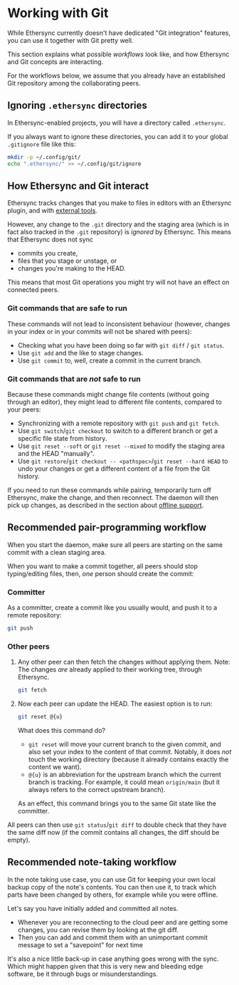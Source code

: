 <!--
SPDX-FileCopyrightText: 2024 blinry <mail@blinry.org>
SPDX-FileCopyrightText: 2024 zormit <nt4u@kpvn.de>

SPDX-License-Identifier: CC-BY-SA-4.0
-->

# Working with Git

While Ethersync currently doesn't have dedicated "Git integration" features, you can use it together with Git pretty well.

This section explains what possible *workflows* look like, and how Ethersync and Git concepts are interacting.

For the workflows below, we assume that you already have an established Git repository among the collaborating peers.

## Ignoring `.ethersync` directories

In Ethersync-enabled projects, you will have a directory called `.ethersync`.

If you always want to ignore these directories, you can add it to your global `.gitignore` file like this:

```bash
mkdir -p ~/.config/git/
echo ".ethersync/" >> ~/.config/git/ignore
```

## How Ethersync and Git interact

Ethersync tracks changes that you make to files in editors with an Ethersync plugin, and with [external tools](file-events.md).

However, any change to the `.git` directory and the staging area (which is in fact also tracked in the `.git` repository) is *ignored* by Ethersync. This means that Ethersync does not sync
- commits you create,
- files that you stage or unstage, or
- changes you're making to the HEAD.

This means that most Git operations you might try will not have an effect on connected peers.

### Git commands that are safe to run

These commands will not lead to inconsistent behaviour (however, changes in your index or in your commits will not be shared with peers):

- Checking what you have been doing so far with `git diff` / `git status`.
- Use `git add` and the like to stage changes.
- Use `git commit` to, well, create a commit in the current branch.

### Git commands that are *not* safe to run

Because these commands might change file contents (without going through an editor), they might lead to different file contents, compared to your peers:

- Synchronizing with a remote repository with `git push` and `git fetch`.
- Use `git switch`/`git checkout` to switch to a different branch or get a specific file state from history.
- Use `git reset --soft` or `git reset --mixed` to modify the staging area and the HEAD "manually".
- Use `git restore`/`git checkout -- <pathspec>`/`git reset --hard HEAD` to undo your changes or get a different content of a file from the Git history.

If you need to run these commands while pairing, temporarily turn off Ethersync, make the change, and then reconnect. The daemon will then pick up changes, as described in the section about [offline support](offline-support.md).

## Recommended pair-programming workflow

When you start the daemon, make sure all peers are starting on the same commit with a clean staging area.

When you want to make a commit together, all peers should stop typing/editing files, then, *one* person should create the commit:

### Committer

As a committer, create a commit like you usually would, and push it to a remote repository:

```bash
git push
```

### Other peers

1. Any other peer can then fetch the changes without applying them. Note: The changes *are* already applied to their working tree, through Ethersync.

    ```bash
    git fetch
    ```

2. Now each peer can update the HEAD. The easiest option is to run:
    
    ```bash
    git reset @{u}
    ```

    What does this command do?

    - `git reset` will move your current branch to the given commit, and also set your index to the content of that commit. Notably, it does *not* touch the working directory (because it already contains exactly the content we want).
    - `@{u}` is an abbreviation for the upstream branch which the current branch is tracking. For example, it could mean `origin/main` (but it always refers to the correct upstream branch).

    As an effect, this command brings you to the same Git state like the committer.

All peers can then use `git status`/`git diff` to double check that they have the same diff now (if the commit contains all changes, the diff should be empty).

## Recommended note-taking workflow

In the note taking use case, you can use Git for keeping your own local backup copy of the note's contents. You can then use it, to track which parts have been changed by others, for example while you were offline.

Let's say you have initially added and committed all notes.
- Whenever you are reconnecting to the cloud peer and are getting some changes, you can revise them by looking at the git diff.
- Then you can add and commit them with an unimportant commit message to set a "savepoint" for next time

It's also a nice little back-up in case anything goes wrong with the sync. Which might happen given that this is very new and bleeding edge software, be it through bugs or misunderstandings.
